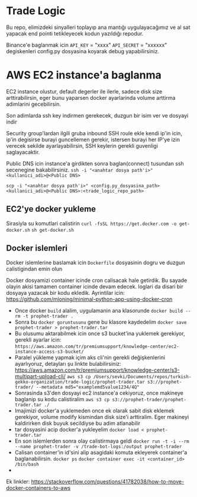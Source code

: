 # Trade Logic
Bu repo, elimizdeki sinyalleri toplayıp ana mantığı uygulayacağımız ve al sat yapacak end pointi tetikleyecek
kodun yazıldığı repodur.


Binance'e baglanmak icin `API_KEY` = "xxxx" `API_SECRET` = "xxxxxx" degiskenleri config.py dosyasina 
koyarak debug yapabilirsiniz.

# AWS EC2 instance'a baglanma
EC2 instance olustur, default degerler ile ilerle, sadece disk size arttirabilirsin,
eger bunu yaparsen docker ayarlarinda volume arttirma adimlarini gecebilirsin.

Son adimlarda ssh key indirmen gerekecek, duzgun bir isim ver ve dosyayi indir

Security group'lardan ilgili gruba inbound SSH roule ekle kendi ip'in icin, ip'in degisirse burayi guncellemen gerekir,
istersen burayi her IP'ye izin verecek sekilde ayarlayabilirsin, SSH keylerin gerekli guvenligi saglayacaktir.

Public DNS icin instance'a girdikten sonra baglan(connect) tusundan ssh secenegine bakabilirsiniz.
`ssh -i "<anahtar dosya path'i>" <kullanici_adi>@<Public DNS>`

`scp -i "<anahtar dosya path'i>" <config.py_dosyasina_path> <kullanici_adi>@<Public DNS>:<trade_logic_repo_path>`

## EC2'ye docker yukleme
Sirasiyla su komutlari calistirin
`curl -fsSL https://get.docker.com -o get-docker.sh`
`sh get-docker.sh`

## Docker islemleri

Docker islemlerine baslamak icin `Dockerfile` dosyasinin dogru ve duzgun calistigindan emin olun

Docker dosyamizi container icinde cron calisacak hale getirdik. Bu sayade olayin akisi tamamen container
icinde devam edecek. loglari da disari bir dosyaya yazacak bir kodu ekledik.
Ayrintilar icin: https://github.com/mloning/minimal-python-app-using-docker-cron

- Once docker `build` alalim, uygulamanin ana klasorunde
`docker build --rm -t prophet-trader .`
- Sonra bu `docker goruntusunu` gene bu klasore kaydedelim
`docker save prophet-trader > prophet-trader.tar`
- Bu olusumu aktarabilmek icin once s3 bucket'ina yuklemek gerekiyor, gerekli ayarlar icin:
`https://aws.amazon.com/tr/premiumsupport/knowledge-center/ec2-instance-access-s3-bucket/`
- Paralel yükleme yapmak içim aks cli'nin gerekli değişkenlerini ayarlıyoruz, detayları şu linkte bulabilirsiniz:
https://aws.amazon.com/tr/premiumsupport/knowledge-center/s3-multipart-upload-cli/
`aws s3 cp /Users/sevki/Documents/repos/turkish-gekko-organization/trade-logic/prophet-trader.tar s3://prophet-trader/ --metadata md5="examplemd5value1234/4Q"`
- Sonrasinda s3'den dosyayi ec2 instance'a cekiyoruz, once makineye baglanip su kodu calistiralim
`aws s3 cp s3://prophet-trader/prophet-trader.tar ./`
- Imajimizi docker'a yuklemeden once ek olarak sabit disk eklemek gerekiyor, volume modify kismindan disk size'i 
arttiralim. Eger makineyi kaldirirken disk buyuk secildiyse bu adim atlanabilir
- tar dosyasini acip docker'a yukleyelim
`docker load < prophet-trader.tar`
- En son islemlerden sonra olay calistirmaya geldi
`docker run -t -i --rm --name prophet-trader -v /trade-bot-logs:/output prophet-trader`
- Calisan container'in id'sini alip asagidaki komuta ekleyerek container'a baglanabilirsin.
`docker ps`
`docker container exec -it <container_id> /bin/bash`
- 


Ek linkler:
https://stackoverflow.com/questions/41782038/how-to-move-docker-containers-to-aws

